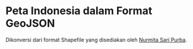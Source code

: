 # Peta Indonesia dalam Format GeoJSON
Dikonversi dari format Shapefile yang disediakan oleh [Nurmita Sari Purba][1].

[1]: https://www.kompasiana.com/nsaripurba/5dda6c95097f364d44734282/shp-indonesia-34-provinsi
